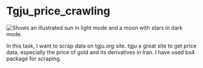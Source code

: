 # Tgju_price_crawling
<left><img alt="Shows an illustrated sun in light mode and a moon with stars in dark mode." src="https://www.tgju.org/touch-icon-ipad.png">
</left>

In this task, I want to scrap data on tgju.org site. tgju a great site to get price data, especially the price of gold and its derivatives in Iran. I have used bs4 package for scraping.